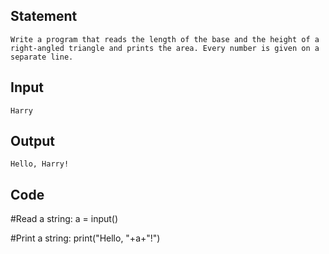 ## Statement
```
Write a program that reads the length of the base and the height of a right-angled triangle and prints the area. Every number is given on a separate line.
```
## Input
```
Harry
```
## Output
```
Hello, Harry!
```
## Code
 #Read a string:
a = input()

 #Print a string:
print("Hello, "+a+"!")
